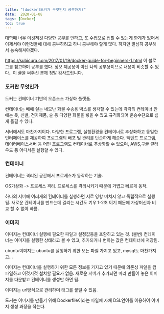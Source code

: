 ```yaml
---
title: "[docker]도커가 무엇인지 공부하기?"
date:  2020-01-08
tags: [Docker]
toc: true
---
```


대학때 너무 이것저것 다양한 공부를 안하고, 또 수업으로 접할 수 있는게 한계가 있어서 이제서야 이런것들에 대해 공부하려고 하니 공부해야 할게 많다. 하지만 열심히 공부해서 능숙해져야겠다.

https://subicura.com/2017/01/19/docker-guide-for-beginners-1.html 이 블로그를 참고하며 공부를 했다. 정보 제공용이 아닌 나의 공부용이므로 내용이 비슷할 수 있다.. 이 글을 써주신 분께 정말 감사드립니다.



### 도커란 무엇인가

도커는 컨테이너 기반의 오픈소스 가상화 플랫폼. 

컨테이너는 배에 실는 네모난 화물 수송용 박스를 생각할 수 있는데 각각의 컨테이너 안에는 옷, 신발, 전자제품, 술 등 다양한 화물을 넣을 수 있고 규격화되어 운송수단으로 쉽게 옮길 수 있다.

서버에서도 마찬가지이다. 다양한 프로그램, 실행환경을 컨테이너로 추상화하고 동일한 인터페이스를 제공하여 프로그램의 배포 및 관리를 단순하게 해준다. 백엔드 프로그램, 데이터베이스서버 등 어떤 프로그램도 컨테이너로 추상화할 수 있으며, AWS,구글 클라우드 등 어디서든 실행할 수 있다.



### 컨테이너

컨테이너는 격리된 공간에서 프로세스가 동작하는 기술.

OS가상화 -> 프로세스 격리. 프로세스를 격리시키기 때문에 가볍고 빠르게 동작. 

하나의 서버에 여러개의 컨테이너를 실행하면 서로 영항 미치지 않고 독립적으로 실행됨. 새로운 컨테이너를 만드는데 걸리는 시간도 겨우 1-2초 이기 때문에 가상머신과 비교 할 수 없이 빠름.



### 이미지

이미지는 컨테이너 실행에 필요한 파일과 설정값등을 포함하고 있는 것. (불변) 컨테이너는 이미지를 실행한 상태라고 볼 수 있고, 추가되거나 변하는 값은 컨테이너에 저장됨. 

ubuntu이미지는 ubuntu를 실행하기 위한 모든 파일 가지고 있고, mysql도 마찬가지고...

이미지는 컨테이너를 실행하기 위한 모든 정보를 가지고 있기 때문에 의존성 파일을 컴파일하고 이것저것 설치할 필요가 없음. 새로운 서버가 추가되면 미리 만들어 놓은 이미지를 다운받고 컨테이너를 생성만 하면 됨.

이미지는 url방식으로 관리하며 태그를 붙일 수 있음. 

도커는 이미지를 만들기 위해 Dockerfile이라는 파일에 자체 DSL언어를 이용하여 이미지 생성 과정을 적는다. 

